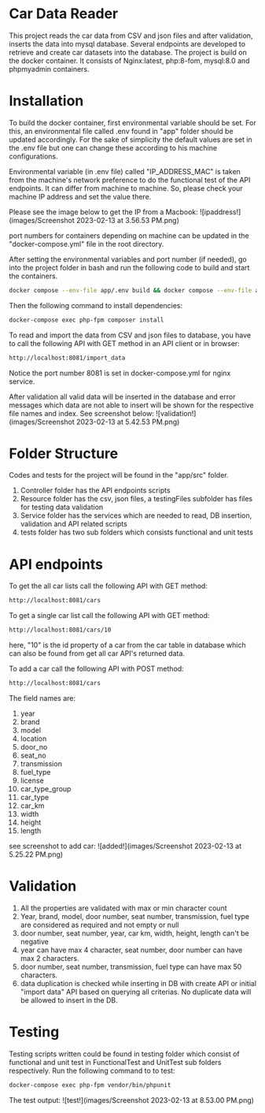

# Car Data Reader

This project reads the car data from CSV and json files and after validation, inserts the data into mysql database. Several endpoints are developed to retrieve and create car datasets into the database. The project is build on the docker container. It consists of Nginx:latest, php:8-fom, mysql:8.0 and phpmyadmin containers.

# Installation

To build the docker container, first environmental variable should be set. For this, an environmental file called .env found in "app" folder should be updated accordingly. For the sake of simplicity the default values are set in the .env file but one can change these according to his machine configurations.

Environmental variable (in .env file) called "IP_ADDRESS_MAC" is taken from the machine's network preference to do the functional test of the API endpoints. It can differ from machine to machine. So, please check your machine IP address and set the value there.

Please see the image below to get the IP from a Macbook:
![ipaddress!](images/Screenshot 2023-02-13 at 3.56.53 PM.png)

port numbers for containers depending on machine can be updated in the "docker-compose.yml" file in the root directory.

After setting the environmental variables and port number (if needed), go into the project folder in bash and run the following code to build and start the containers.

```bash
docker compose --env-file app/.env build && docker compose --env-file app/.env up -d
```

Then the following command to install dependencies:

```bash
docker-compose exec php-fpm composer install
```

To read and import the data from CSV and json files to database, you have to call the following API with GET method in an API client or in browser:
```bash
http://localhost:8081/import_data
```
Notice the port number 8081 is set in docker-compose.yml for nginx service.

After validation all valid data will be inserted in the database and error messages which data are not able to insert will be shown for the respective file names and index. See screenshot below:
![validation!](images/Screenshot 2023-02-13 at 5.42.53 PM.png)


# Folder Structure

Codes and tests for the project will be found in the "app/src" folder.
1. Controller folder has the API endpoints scripts
2. Resource folder has the csv, json files, a testingFiles subfolder has files for testing data validation
3. Service folder has the services which are needed to read, DB insertion, validation and API related scripts
4. tests folder has two sub folders which consists functional and unit tests 

# API endpoints

To get the all car lists call the following API with GET method:
```bash
http://localhost:8081/cars
```

To get a single car list call the following API with GET method:
```bash
http://localhost:8081/cars/10
```
here, "10" is the id property of a car from the car table in database which can also be found from get all car API's returned data.

To add a car call the following API with POST method:
```bash
http://localhost:8081/cars
```
The field names are: 
1. year
2. brand
3. model
4. location
5. door_no 
6. seat_no 
7. transmission 
8. fuel_type 
9. license 
10. car_type_group
11. car_type 
12. car_km 
13. width 
14. height 
15. length

see screenshot to add car:
![added!](images/Screenshot 2023-02-13 at 5.25.22 PM.png)

# Validation

1. All the properties are validated with max or min character count
2. Year, brand, model, door number, seat number, transmission, fuel type are considered as required and not empty or null
3. door number, seat number, year, car km, width, height, length can't be negative 
4. year can have max 4 character, seat number, door number can have max 2 characters.
5. door number, seat number, transmission, fuel type can have max 50 characters.
6. data duplication is checked while inserting in DB with create API or initial "import data" API based on querying all criterias. No duplicate data will be allowed to insert in the DB.

# Testing
Testing scripts written could be found in testing folder which consist of functional and unit test in FunctionalTest and UnitTest sub folders respectively. Run the following command to to test:

```bash
docker-compose exec php-fpm vendor/bin/phpunit
```
The test output:
![test!](images/Screenshot 2023-02-13 at 8.53.00 PM.png)